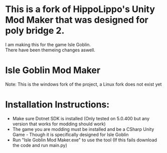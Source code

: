 # This is a fork of HippoLippo's Unity Mod Maker that was designed for poly bridge 2.
I am making this for the game Isle Goblin. \
There have been themeing changes aswell.

# Isle Goblin Mod Maker
Note: This is the windows fork of the project, a Linux fork does not exist yet<br>
<h1>Installation Instructions:</h1>
<ul>
    <li>Make sure Dotnet SDK is installed (Only tested on 5.0.400 but any version that works for modding should work)</li>
    <li>The game you are modding must be installed and be a CSharp Unity Game - Though it is specifically designed for Isle Goblin</li>
    <li>Run "Isle Goblin Mod Maker.exe" to use the tool (If this fails download the code and run main.py)</li>
</ul>
